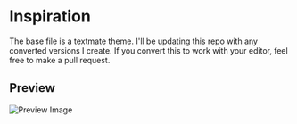# Inspiration
The base file is a textmate theme.  I'll be updating this repo with any converted versions I create.
If you convert this to work with your editor, feel free to make a pull request.

## Preview
![Preview Image](http://i.imgur.com/wkkgoeL.png)

